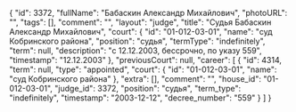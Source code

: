 {
    "id": 3372,
    "fullName": "Бабаскин Александр Михайлович",
    "photoURL": "",
    "tags": [],
    "comment": "",
    "layout": "judge",
    "title": "Судья Бабаскин Александр Михайлович",
    "court": {
        "id": "01-012-03-01",
        "name": "суд Кобринского района",
        "position": "судья",
        "termType": "indefinitely",
        "term": null,
        "description": "c 12.12.2003, бессрочно, по указу 559",
        "timestamp": "12.12.2003"
    },
    "previousCourt": null,
    "career": [
        {
            "id": 4314,
            "term": null,
            "type": "appointed",
            "court": {
                "id": "01-012-03-01",
                "name": "суд Кобринского района"
            },
            "extra": [],
            "comment": "",
            "house_id": "01-012-03-01",
            "judge_id": 3372,
            "position": "судья",
            "term_type": "indefinitely",
            "timestamp": "2003-12-12",
            "decree_number": "559"
        }
    ]
}